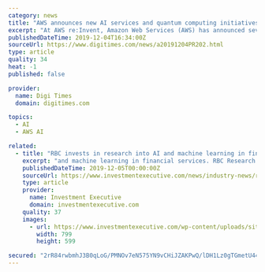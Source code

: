 ```yaml
---
category: news
title: "AWS announces new AI services and quantum computing initiatives"
excerpt: "At AWS re:Invent, Amazon Web Services (AWS) has announced several new projects including five new artificial intelligence (AI) services designed to put machine learning in the hands of more application developers and end users - with no machine learning..."
publishedDateTime: 2019-12-04T16:34:00Z
sourceUrl: https://www.digitimes.com/news/a20191204PR202.html
type: article
quality: 34
heat: -1
published: false

provider:
  name: Digi Times
  domain: digitimes.com

topics:
  - AI
  - AWS AI

related:
  - title: "RBC invests in research into AI and machine learning in financial services"
    excerpt: "and machine learning in financial services. RBC Research plans to open a new lab in Edmonton as part of an initiative to work with the University of Alberta’s (UofA) Alberta Machine Intelligence Institute (Amii) on research into AI and machine learning."
    publishedDateTime: 2019-12-05T00:00:00Z
    sourceUrl: https://www.investmentexecutive.com/news/industry-news/rbc-invests-in-research-into-ai-and-machine-learning-in-financial-services/
    type: article
    provider:
      name: Investment Executive
      domain: investmentexecutive.com
    quality: 37
    images:
      - url: https://www.investmentexecutive.com/wp-content/uploads/sites/3/2017/12/AI_concept.htmlcharsetutf-8
        width: 799
        height: 599

secured: "2rR84rwbmhJ3B0qLoG/PMNOv7eN575YN9vCHiJZAKPwQ/lDH1Lz0gTGmetU44vHKKs1cMmgo7tugE1WvRw4+qRlpO0svg0MMkdNJ4S7SXQfr7XW4rtyNB9617pDa2w5JCrdPKn7jj3CxZyiMUThPpmdyb7B/GSDMwfYHkjQ7jDhoBHmTa0sqgX309mqdN5sEPMxU2SJrM9GhsCogRO8i/odGVo5D+tZK9Py0JkCAFbRR6rkXAzyPPnFtE7fgB+XeOXHR1V4Sbl2B37fxKrE0VQ==;unIXJ/IX2AcIHg5uvgkmNQ=="
---
```


